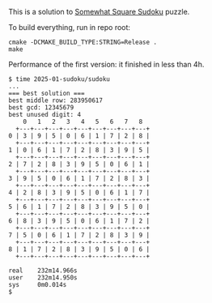 This is a solution to [Somewhat Square Sudoku](https://www.janestreet.com/puzzles/somewhat-square-sudoku-index/) puzzle.

To build everything, run in repo root:
```
cmake -DCMAKE_BUILD_TYPE:STRING=Release .
make
```

Performance of the first version: it finished in less than 4h.
```
$ time 2025-01-sudoku/sudoku
...
=== best solution ===
best middle row: 283950617
best gcd: 12345679
best unused digit: 4
    0   1   2   3   4   5   6   7   8  
  +---+---+---+---+---+---+---+---+---+
0 | 3 | 9 | 5 | 0 | 6 | 1 | 7 | 2 | 8 |
  +---+---+---+---+---+---+---+---+---+
1 | 0 | 6 | 1 | 7 | 2 | 8 | 3 | 9 | 5 |
  +---+---+---+---+---+---+---+---+---+
2 | 7 | 2 | 8 | 3 | 9 | 5 | 0 | 6 | 1 |
  +---+---+---+---+---+---+---+---+---+
3 | 9 | 5 | 0 | 6 | 1 | 7 | 2 | 8 | 3 |
  +---+---+---+---+---+---+---+---+---+
4 | 2 | 8 | 3 | 9 | 5 | 0 | 6 | 1 | 7 |
  +---+---+---+---+---+---+---+---+---+
5 | 6 | 1 | 7 | 2 | 8 | 3 | 9 | 5 | 0 |
  +---+---+---+---+---+---+---+---+---+
6 | 8 | 3 | 9 | 5 | 0 | 6 | 1 | 7 | 2 |
  +---+---+---+---+---+---+---+---+---+
7 | 5 | 0 | 6 | 1 | 7 | 2 | 8 | 3 | 9 |
  +---+---+---+---+---+---+---+---+---+
8 | 1 | 7 | 2 | 8 | 3 | 9 | 5 | 0 | 6 |
  +---+---+---+---+---+---+---+---+---+

real    232m14.966s
user    232m14.950s
sys     0m0.014s
$ 
```
